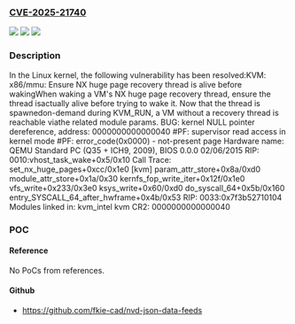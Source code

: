 ### [CVE-2025-21740](https://cve.mitre.org/cgi-bin/cvename.cgi?name=CVE-2025-21740)
![](https://img.shields.io/static/v1?label=Product&message=Linux&color=blue)
![](https://img.shields.io/static/v1?label=Version&message=27f651d28feed4b1bc6d8256c74d92f4d6302e96%3C%202b3928b7c896e5a9fb6b1373924adafe8e01a0c6%20&color=brighgreen)
![](https://img.shields.io/static/v1?label=Vulnerability&message=n%2Fa&color=brighgreen)

### Description

In the Linux kernel, the following vulnerability has been resolved:KVM: x86/mmu: Ensure NX huge page recovery thread is alive before wakingWhen waking a VM's NX huge page recovery thread, ensure the thread isactually alive before trying to wake it.  Now that the thread is spawnedon-demand during KVM_RUN, a VM without a recovery thread is reachable viathe related module params.  BUG: kernel NULL pointer dereference, address: 0000000000000040  #PF: supervisor read access in kernel mode  #PF: error_code(0x0000) - not-present page  Hardware name: QEMU Standard PC (Q35 + ICH9, 2009), BIOS 0.0.0 02/06/2015  RIP: 0010:vhost_task_wake+0x5/0x10  Call Trace:   <TASK>   set_nx_huge_pages+0xcc/0x1e0 [kvm]   param_attr_store+0x8a/0xd0   module_attr_store+0x1a/0x30   kernfs_fop_write_iter+0x12f/0x1e0   vfs_write+0x233/0x3e0   ksys_write+0x60/0xd0   do_syscall_64+0x5b/0x160   entry_SYSCALL_64_after_hwframe+0x4b/0x53  RIP: 0033:0x7f3b52710104   </TASK>  Modules linked in: kvm_intel kvm  CR2: 0000000000000040

### POC

#### Reference
No PoCs from references.

#### Github
- https://github.com/fkie-cad/nvd-json-data-feeds

